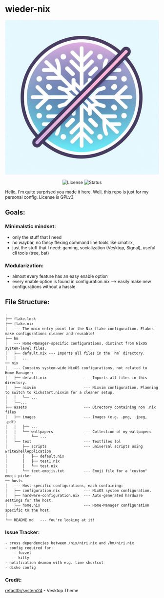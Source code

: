 
# wieder-nix


<div align="center">

![Logo](./assets/images/logo.jpeg)

![License](https://img.shields.io/badge/License-GPLv3-blue.svg)
![Status](https://img.shields.io/badge/Status-Active-brightgreen.svg)
</div>
Hello, I'm quite surprised you made it here. Well, this repo is just for my personal config. License is GPLv3. 

## Goals:
### Minimalstic mindset:
- only the stuff that I need
- no waybar, no fancy flexing command line tools like cmatirx, 
- just the stuff that I need: gaming, socialization (Vesktop, Signal), useful cli tools (tree, bat)
### Modularization:
- almost every feature has an easy enable option
- every enable option is found in configuration.nix
--> easily make new configurations without a hassle

## File Structure:
```tree
.
├── flake.lock
├── flake.nix  
│   --- The main entry point for the Nix flake configuration. Flakes make configurations cleaner and reusable!
├── hm  
│   --- Home-Manager-specific configurations, distinct from NixOS system-level files.
│   ├── default.nix --- Imports all files in the `hm` directory.
│   │   ...
── nix  
│   --- Contains system-wide NixOS configurations, not related to Home-Manager:
│   ├── default.nix                 --- Imports all files in this directory.  
│   ├── nixvim                      --- Nixvim configuration. Planning to switch to kickstart.nixvim for a cleaner setup.  
│   │   └── ... 
│   └──...
├── assets                          --- Directory containing non .nix files
│   ├── images                      --- Images (e.g. .png, .jpeg, .pdf)
│   │   ├── ...
│   │   └── wallpapers              --- Collection of my wallpapers
│   │       └── ...
│   └── text                        --- Textfiles lol
│       ├── scripts                 --- universal scripts using writeShellApplication
│       │   ├── default.nix
│       │   ├── test1.nix
│       │   └── test.nix
│       └── text-emojis.txt         --- Emoji file for a "custom" emoji picker
── hosts  
│   --- Host-specific configurations, each containing:  
│   ├── configuration.nix           --- NixOS system configuration.
│   ├── hardware-configuration.nix  --- Auto-generated hardware settings for the host.
│   └── home.nix                    --- Home-Manager configuration specific to the host.  
│
└── README.md   --- You're looking at it!  

```



### Issue Tracker:
    - cross dependencies between /nix/niri.nix and /hm/niri.nix
    - config required for:
        - fuzzel
        - kitty
    - notification deamon with e.g. time shortcut
    - disko config


### Credit:
[refact0r/system24](https://github.com/refact0r/system24/tree/main) - Vesktop Theme
